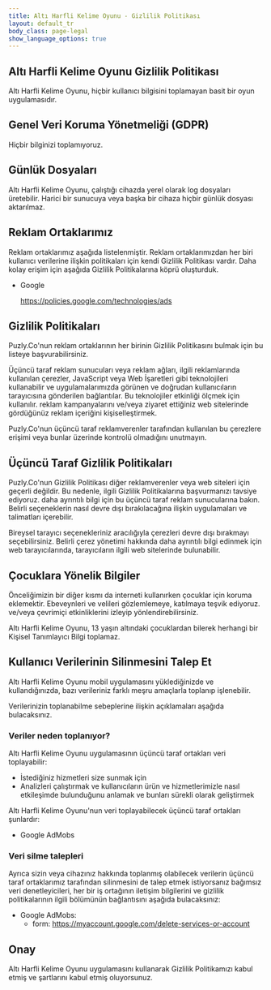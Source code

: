 ```yaml
---
title: Altı Harfli Kelime Oyunu - Gizlilik Politikası
layout: default_tr
body_class: page-legal
show_language_options: true
---
```



<section class="section section-legal">

<h1>Altı Harfli Kelime Oyunu Gizlilik Politikası</h1>

<p>Altı Harfli Kelime Oyunu, hiçbir kullanıcı bilgisini toplamayan basit bir oyun uygulamasıdır.</p>


<h2>Genel Veri Koruma Yönetmeliği (GDPR)</h2>
<p>Hiçbir bilginizi toplamıyoruz.</p>


<h2>Günlük Dosyaları</h2>

<p>Altı Harfli Kelime Oyunu, çalıştığı cihazda yerel olarak log dosyaları üretebilir. Harici bir sunucuya veya başka bir cihaza hiçbir günlük dosyası aktarılmaz.</p>


<h2>Reklam Ortaklarımız</h2>

<p>Reklam ortaklarımız aşağıda listelenmiştir. Reklam ortaklarımızdan her biri kullanıcı verilerine ilişkin politikaları için kendi Gizlilik Politikası vardır. 
Daha kolay erişim için aşağıda Gizlilik Politikalarına köprü oluşturduk.</p>

<ul>
     <li>
         <p>Google</p>
         <p><a href="https://policies.google.com/technologies/ads">https://policies.google.com/technologies/ads</a></p>
     </li>
</ul>


<h2>Gizlilik Politikaları</h2>

<P>Puzly.Co'nun reklam ortaklarının her birinin Gizlilik Politikasını bulmak için bu listeye başvurabilirsiniz.</p>

<p>Üçüncü taraf reklam sunucuları veya reklam ağları, ilgili reklamlarında kullanılan çerezler, JavaScript veya Web İşaretleri gibi teknolojileri kullanabilir
     ve uygulamalarımızda görünen ve doğrudan kullanıcıların tarayıcısına gönderilen bağlantılar. Bu teknolojiler etkinliği ölçmek için kullanılır.
     reklam kampanyalarını ve/veya ziyaret ettiğiniz web sitelerinde gördüğünüz reklam içeriğini kişiselleştirmek.</p>

<p>Puzly.Co'nun üçüncü taraf reklamverenler tarafından kullanılan bu çerezlere erişimi veya bunlar üzerinde kontrolü olmadığını unutmayın.</p>


<h2>Üçüncü Taraf Gizlilik Politikaları</h2>

<p>Puzly.Co'nun Gizlilik Politikası diğer reklamverenler veya web siteleri için geçerli değildir. Bu nedenle, ilgili Gizlilik Politikalarına başvurmanızı tavsiye ediyoruz.
     daha ayrıntılı bilgi için bu üçüncü taraf reklam sunucularına bakın. Belirli seçeneklerin nasıl devre dışı bırakılacağına ilişkin uygulamaları ve talimatları içerebilir.</p>

<p>Bireysel tarayıcı seçenekleriniz aracılığıyla çerezleri devre dışı bırakmayı seçebilirsiniz. Belirli çerez yönetimi hakkında daha ayrıntılı bilgi edinmek için
     web tarayıcılarında, tarayıcıların ilgili web sitelerinde bulunabilir.</p>


<h2>Çocuklara Yönelik Bilgiler</h2>

<p>Önceliğimizin bir diğer kısmı da interneti kullanırken çocuklar için koruma eklemektir. Ebeveynleri ve velileri gözlemlemeye, katılmaya teşvik ediyoruz.
     ve/veya çevrimiçi etkinliklerini izleyip yönlendirebilirsiniz.</p>

<p>Altı Harfli Kelime Oyunu, 13 yaşın altındaki çocuklardan bilerek herhangi bir Kişisel Tanımlayıcı Bilgi toplamaz.</p>


<h2>Kullanıcı Verilerinin Silinmesini Talep Et</h2>

<p>Altı Harfli Kelime Oyunu mobil uygulamasını yüklediğinizde ve kullandığınızda, bazı verileriniz farklı meşru amaçlarla toplanıp işlenebilir.</p>

<p>Verilerinizin toplanabilme sebeplerine ilişkin açıklamaları aşağıda bulacaksınız.</p>

<h3>Veriler neden toplanıyor?</h3>

<p>Altı Harfli Kelime Oyunu uygulamasının üçüncü taraf ortakları veri toplayabilir:</p>

<ul>
     <li>İstediğiniz hizmetleri size sunmak için</li>
     <li>Analizleri çalıştırmak ve kullanıcıların ürün ve hizmetlerimizle nasıl etkileşimde bulunduğunu anlamak ve bunları sürekli olarak geliştirmek</li>
</ul>

<p>Altı Harfli Kelime Oyunu'nun veri toplayabilecek üçüncü taraf ortakları şunlardır:</p>

<ul>
     <li>Google AdMobs</li>
</ul>

<h3>Veri silme talepleri</h3>

<p>Ayrıca sizin veya cihazınız hakkında toplanmış olabilecek verilerin üçüncü taraf ortaklarımız tarafından silinmesini de talep etmek istiyorsanız
     bağımsız veri denetleyicileri, her bir iş ortağının iletişim bilgilerini ve gizlilik politikalarının ilgili bölümünün bağlantısını aşağıda bulacaksınız:</p>

<ul>
     <li>Google AdMobs:
         <ul>
             <li>form: <a href="https://myaccount.google.com/delete-services-or-account">https://myaccount.google.com/delete-services-or-account</a></li>
         </ul>
     </li>
</ul>


<h2>Onay</h2>

<p>Altı Harfli Kelime Oyunu uygulamasını kullanarak Gizlilik Politikamızı kabul etmiş ve şartlarını kabul etmiş oluyorsunuz.</p>

